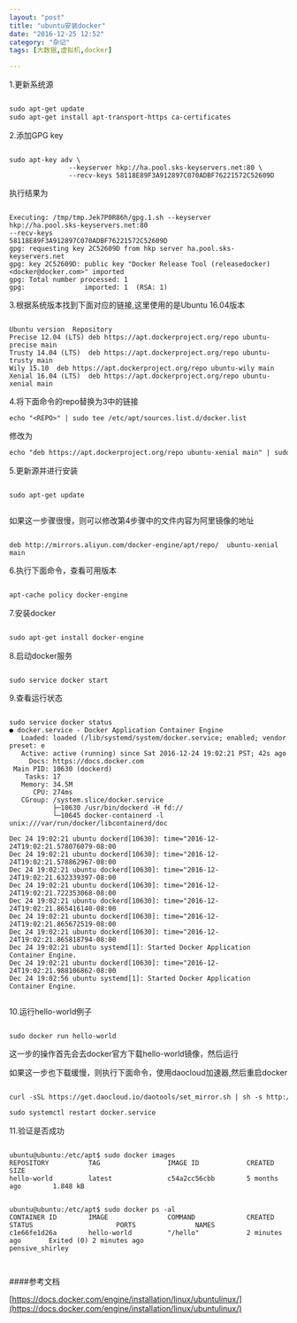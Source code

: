 ```yaml
---
layout: "post"
title: "ubuntu安装docker"
date: "2016-12-25 12:52"
category: "杂记"
tags: [大数据,虚拟机,docker]

---
```





1.更新系统源  	

```xml

sudo apt-get update
sudo apt-get install apt-transport-https ca-certificates

```

2.添加GPG key 		

```

sudo apt-key adv \
               --keyserver hkp://ha.pool.sks-keyservers.net:80 \
               --recv-keys 58118E89F3A912897C070ADBF76221572C52609D

```

执行结果为 	

```

Executing: /tmp/tmp.Jek7P0R86h/gpg.1.sh --keyserver
hkp://ha.pool.sks-keyservers.net:80
--recv-keys
58118E89F3A912897C070ADBF76221572C52609D
gpg: requesting key 2C52609D from hkp server ha.pool.sks-keyservers.net
gpg: key 2C52609D: public key "Docker Release Tool (releasedocker) <docker@docker.com>" imported
gpg: Total number processed: 1
gpg:               imported: 1  (RSA: 1)

```

3.根据系统版本找到下面对应的链接,这里使用的是Ubuntu 16.04版本 		 	


```

Ubuntu version	Repository
Precise 12.04 (LTS)	deb https://apt.dockerproject.org/repo ubuntu-precise main
Trusty 14.04 (LTS)	deb https://apt.dockerproject.org/repo ubuntu-trusty main
Wily 15.10	deb https://apt.dockerproject.org/repo ubuntu-wily main
Xenial 16.04 (LTS)	deb https://apt.dockerproject.org/repo ubuntu-xenial main

```

4.将下面命令的repo替换为3中的链接 		

```
echo "<REPO>" | sudo tee /etc/apt/sources.list.d/docker.list
```

修改为  	

```xml
echo "deb https://apt.dockerproject.org/repo ubuntu-xenial main" | sudo tee /etc/apt/sources.list.d/docker.list


```

5.更新源并进行安装  		

```

sudo apt-get update


```


如果这一步骤很慢，则可以修改第4步骤中的文件内容为阿里镜像的地址  	

```

deb http://mirrors.aliyun.com/docker-engine/apt/repo/  ubuntu-xenial main

```

6.执行下面命令，查看可用版本  	

```xml

apt-cache policy docker-engine

```

7.安装docker  	

```xml

sudo apt-get install docker-engine

```

8.启动docker服务  	

```

sudo service docker start

```

9.查看运行状态  	

```

sudo service docker status
● docker.service - Docker Application Container Engine
   Loaded: loaded (/lib/systemd/system/docker.service; enabled; vendor preset: e
   Active: active (running) since Sat 2016-12-24 19:02:21 PST; 42s ago
     Docs: https://docs.docker.com
 Main PID: 10630 (dockerd)
    Tasks: 17
   Memory: 34.5M
      CPU: 274ms
   CGroup: /system.slice/docker.service
           ├─10630 /usr/bin/dockerd -H fd://
           └─10645 docker-containerd -l unix:///var/run/docker/libcontainerd/doc

Dec 24 19:02:21 ubuntu dockerd[10630]: time="2016-12-24T19:02:21.578076079-08:00
Dec 24 19:02:21 ubuntu dockerd[10630]: time="2016-12-24T19:02:21.578862967-08:00
Dec 24 19:02:21 ubuntu dockerd[10630]: time="2016-12-24T19:02:21.632339397-08:00
Dec 24 19:02:21 ubuntu dockerd[10630]: time="2016-12-24T19:02:21.722353068-08:00
Dec 24 19:02:21 ubuntu dockerd[10630]: time="2016-12-24T19:02:21.865416140-08:00
Dec 24 19:02:21 ubuntu dockerd[10630]: time="2016-12-24T19:02:21.865672519-08:00
Dec 24 19:02:21 ubuntu dockerd[10630]: time="2016-12-24T19:02:21.865818794-08:00
Dec 24 19:02:21 ubuntu systemd[1]: Started Docker Application Container Engine.
Dec 24 19:02:21 ubuntu dockerd[10630]: time="2016-12-24T19:02:21.988106862-08:00
Dec 24 19:02:56 ubuntu systemd[1]: Started Docker Application Container Engine.


```

10.运行hello-world例子 	

```

sudo docker run hello-world

```

这一步的操作首先会去docker官方下载hello-world镜像，然后运行  	

如果这一步也下载缓慢，则执行下面命令，使用daocloud加速器,然后重启docker		

```xml

curl -sSL https://get.daocloud.io/daotools/set_mirror.sh | sh -s http://6f89f03a.m.daocloud.io

sudo systemctl restart docker.service

```

11.验证是否成功 		

```

ubuntu@ubuntu:/etc/apt$ sudo docker images
REPOSITORY          TAG                 IMAGE ID            CREATED             SIZE
hello-world         latest              c54a2cc56cbb        5 months ago        1.848 kB


ubuntu@ubuntu:/etc/apt$ sudo docker ps -al
CONTAINER ID        IMAGE               COMMAND             CREATED             STATUS                     PORTS               NAMES
c1e66fe1d26a        hello-world         "/hello"            2 minutes ago       Exited (0) 2 minutes ago                       pensive_shirley



```


####参考文档  		


[https://docs.docker.com/engine/installation/linux/ubuntulinux/](https://docs.docker.com/engine/installation/linux/ubuntulinux/)